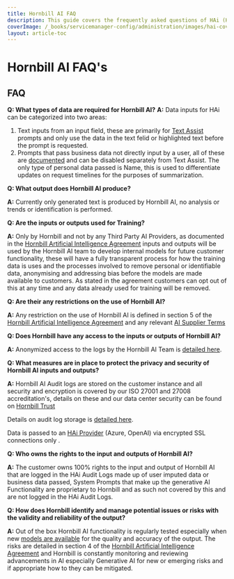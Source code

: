 ```yaml
---
title: Hornbill AI FAQ
description: This guide covers the frequently asked questions of HAi (Hornbill AI).
coverImage: /_books/servicemanager-config/administration/images/hai-cover.jpg
layout: article-toc
---
```


# Hornbill AI FAQ's

## FAQ

**Q: What types of data are required for Hornbill AI?**
**A:** Data inputs for HAi can be categorized into two areas:

1. Text inputs from an input field, these are primarily for [Text Assist](https://docs.hornbill.com/servicemanager-user-guide/hai/text-assist) prompts and only use the data in the text felid or highlighted text before the prompt is requested. 
2. Prompts that pass business data not directly input by a user, all of these are [documented](/servicemanager-config/administration/hai#data) and can be disabled separately from Text Assist. The only type of personal data passed is Name, this is used to differentiate updates on request timelines for the purposes of summarization.

**Q: What output does Hornbill AI produce?**

**A:** Currently only generated text is produced by Hornbill AI, no analysis or trends or identification is performed.

**Q: Are the inputs or outputs used for Training?**

**A:** Only by Hornbill and not by any Third Party AI Providers, as documented in the [Hornbill Artificial Intelligence Agreement](https://www.hornbill.com/hubfs/Website/PDF/HAI%20Agreement.pdf) inputs and outputs will be used by the Hornbill AI team to develop internal models for future customer functionality, these will have a fully transparent process for how the training data is uses and the processes involved to remove personal or identifiable data, anonymising and addressing bias before the models are made available to customers. As stated in the agreement customers can opt out of this at any time and any data already used for training will be removed.

**Q: Are their any restrictions on the use of Hornbill AI?**

**A:** Any restriction on the use of Hornbill AI is defined in section 5 of the [Hornbill Artificial Intelligence Agreement](https://www.hornbill.com/hubfs/Website/PDF/HAI%20Agreement.pdf) and any relevant [AI Supplier Terms](/servicemanager-config/administration/hai-usage-policy#third-party-terms)

**Q: Does Hornbill have any access to the inputs or outputs of Hornbill AI?**

**A:** Anonymized access to the logs by the Hornbill AI Team is [detailed here](/servicemanager-config/administration/hai-logs#monitoring-of-logs).

**Q: What measures are in place to protect the privacy and security of Hornbill AI inputs and outputs?**

**A:** Hornbill AI Audit logs are stored on the customer instance and all security and encryption is covered by our ISO 27001 and 27008 accreditation's, details on these and our data center security can be found on [Hornbill Trust](https://trust.hornbill.com/compliance/)

Details on audit log storage is [detailed here](/servicemanager-config/administration/hai-logs#monitoring-of-logs).

Data is passed to an [HAi Provider](/servicemanager-config/administration/hai-providers) (Azure, OpenAI) via encrypted SSL connections only .

**Q: Who owns the rights to the input and outputs of Hornbill AI?**

**A:** The customer owns 100% rights to the input and output of Hornbill AI that are logged in the HAi Audit Logs made up of user imputed data or business data passed, System Prompts that make up the generative AI Functionality are proprietary to Hornbill and as such not covered by this and are not logged in the HAi Audit Logs.

**Q: How does Hornbill identify and manage potential issues or risks with the validity and reliability of the output?**

**A:** Out of the box Hornbill AI functionality is regularly tested especially when new [models are available](https://www.hornbill.com/blog/how-the-hai-lab-team-test-new-genai-models-like-gpt-4o) for the quality and accuracy of the output. The risks are detailed in section 4 of the [Hornbill Artificial Intelligence Agreement](https://www.hornbill.com/hubfs/Website/PDF/HAI%20Agreement.pdf) and Hornbill is constantly monitoring and reviewing advancements in AI especially Generative AI for new or emerging risks and if appropriate how to they can be mitigated.